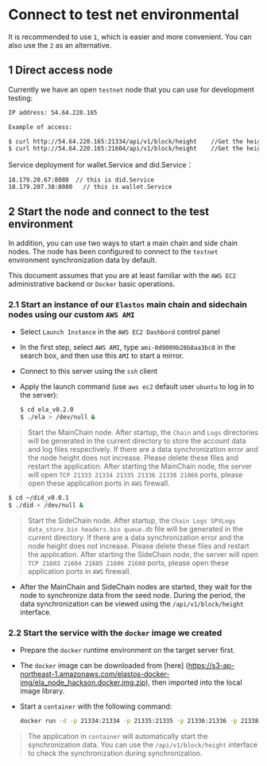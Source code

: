 # Connect to test net environmental

It is recommended to use `1`, which is easier and more convenient. You can also use the `2` as an alternative.

## 1 Direct access node

Currently we have an open `testnet` node that you can use for development testing:

```bash
IP address: 54.64.220.165

Example of access:

$ curl http://54.64.220.165:21334/api/v1/block/height    //Get the height of the MainChain node
$ curl http://54.64.220.165:21604/api/v1/block/height    //Get the height of the SideChain node
```

Service deployment for wallet.Service and did.Service：

```
18.179.20.67:8080  // this is did.Service
18.179.207.38:8080   // this is wallet.Service
```


## 2 Start the node and connect to the test environment

In addition, you can use two ways to start a main chain and side chain nodes. The node has been configured to connect to the `testnet` environment synchronization data by default.

This document assumes that you are at least familiar with the `AWS EC2` administrative backend or `Docker` basic operations.

### 2.1 Start an instance of our `Elastos` main chain and sidechain nodes using our custom `AWS AMI`

* Select `Launch Instance` in the `AWS EC2 Dashbord` control panel

* In the first step, select `AWS AMI`, type `ami-0d9009b28b8aa3bc8` in the search box, and then use this `AMI` to start a mirror.

* Connect to this server using the `ssh` client

* Apply the launch command (use `aws ec2` default user `ubuntu` to log in to the server):

    ```bash
    $ cd ela_v0.2.0
    $ ./ela > /dev/null &
    ```

> Start the MainChain node. After startup, the `Chain` and `Logs` directories will be generated in the current directory to store the account data and log files respectively. If there are a data synchronization error and the node height does not increase. Please delete these files and restart the application.
> After starting the MainChain node, the server will open `TCP 21333 21334 21335 21336 21338 21866` ports, please open these application ports in `AWS` firewall.

```bash
$ cd ~/did_v0.0.1
$ ./did > /dev/null &
```

> Start the SideChain node. After startup, the `Chain Logs SPVLogs data_store.bin headers.bin queue.db` file will be generated in the current directory. If there are a data synchronization error and the node height does not increase. Please delete these files and restart the application.
> After starting the SideChain node, the server will open `TCP 21603 21604 21605 21606 21608` ports, please open these application ports in `AWS` firewall.

* After the MainChain and SideChain nodes are started, they wait for the node to synchronize data from the seed node. During the period, the data synchronization can be viewed using the `/api/v1/block/height` interface.

### 2.2 Start the service with the `docker` image we created

* Prepare the `docker` runtime environment on the target server first.

* The `docker` image can be downloaded from [here] (https://s3-ap-northeast-1.amazonaws.com/elastos-docker-img/ela_node_hackson.docker.img.zip), then imported into the local image library.

* Start a `container` with the following command:

    ```bash
    docker run -d -p 21334:21334 -p 21335:21335 -p 21336:21336 -p 21338:21338 -p 21604:21604 -p 21605:21605 -p 21606:21606 -p 21608:21608 ela-node-did
    ```

> The application in `container` will automatically start the synchronization data. You can use the `/api/v1/block/height` interface to check the synchronization during synchronization.
